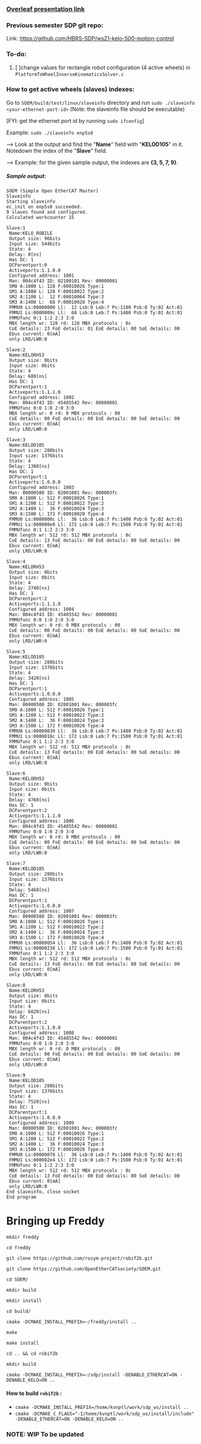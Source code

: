 ### [Overleaf presentation link](https://www.overleaf.com/project/6261b1d80143364855e58040)


### Previous semester SDP git repo: 

Link: https://github.com/HBRS-SDP/ws21-kelo-500-motion-control

### To-do:

1. [ ]change values for rectangle robot configuration (4 active wheels) in `PlatformToWheelInverseKinematicsSolver.c` 


### How to get active wheels (slaves) indexes:

Go to `SOEM/build/test/linux/slaveinfo` directory and run `sudo ./slaveinfo <your-ethernet-port-id>` (Note: the slaveinfo file should be executable)

[FYI: get the ethernet port id by running `sudo ifconfig`]

Example: `sudo ./slaveinfo enp5s0`

--> Look at the output and find the "**Name**" field with "**KELOD105**" in it.
Notedown the index of the "**Slave**" field.

--> Example: for the given sample output, the indexes are **{3, 5, 7, 9}**.

##### Sample output:

```
SOEM (Simple Open EtherCAT Master)
Slaveinfo
Starting slaveinfo
ec_init on enp5s0 succeeded.
9 slaves found and configured.
Calculated workcounter 15

Slave:1
 Name:KELO_ROBILE
 Output size: 96bits
 Input size: 544bits
 State: 4
 Delay: 0[ns]
 Has DC: 1
 DCParentport:0
 Activeports:1.1.0.0
 Configured address: 1001
 Man: 004c4f43 ID: 02100101 Rev: 00000001
 SM0 A:1000 L: 128 F:00010026 Type:1
 SM1 A:1080 L: 128 F:00010022 Type:2
 SM2 A:1100 L:  12 F:00010064 Type:3
 SM3 A:1400 L:  68 F:00010020 Type:4
 FMMU0 Ls:00000000 Ll:  12 Lsb:0 Leb:7 Ps:1100 Psb:0 Ty:02 Act:01
 FMMU1 Ls:0000009c Ll:  68 Lsb:0 Leb:7 Ps:1400 Psb:0 Ty:01 Act:01
 FMMUfunc 0:1 1:2 2:3 3:0
 MBX length wr: 128 rd: 128 MBX protocols : 0c
 CoE details: 23 FoE details: 01 EoE details: 00 SoE details: 00
 Ebus current: 0[mA]
 only LRD/LWR:0

Slave:2
 Name:KELORH53
 Output size: 0bits
 Input size: 0bits
 State: 4
 Delay: 680[ns]
 Has DC: 1
 DCParentport:1
 Activeports:1.1.1.0
 Configured address: 1002
 Man: 004c4f43 ID: 45485542 Rev: 00000001
 FMMUfunc 0:0 1:0 2:0 3:0
 MBX length wr: 0 rd: 0 MBX protocols : 00
 CoE details: 00 FoE details: 00 EoE details: 00 SoE details: 00
 Ebus current: 0[mA]
 only LRD/LWR:0

Slave:3
 Name:KELOD105
 Output size: 288bits
 Input size: 1376bits
 State: 4
 Delay: 1380[ns]
 Has DC: 1
 DCParentport:1
 Activeports:1.0.0.0
 Configured address: 1003
 Man: 00000500 ID: 02001001 Rev: 000003fc
 SM0 A:1000 L: 512 F:00010026 Type:1
 SM1 A:1200 L: 512 F:00010022 Type:2
 SM2 A:1400 L:  36 F:00010024 Type:3
 SM3 A:1500 L: 172 F:00010020 Type:4
 FMMU0 Ls:0000000c Ll:  36 Lsb:0 Leb:7 Ps:1400 Psb:0 Ty:02 Act:01
 FMMU1 Ls:000000e0 Ll: 172 Lsb:0 Leb:7 Ps:1500 Psb:0 Ty:01 Act:01
 FMMUfunc 0:1 1:2 2:3 3:0
 MBX length wr: 512 rd: 512 MBX protocols : 0c
 CoE details: 13 FoE details: 00 EoE details: 00 SoE details: 00
 Ebus current: 0[mA]
 only LRD/LWR:0

Slave:4
 Name:KELORH53
 Output size: 0bits
 Input size: 0bits
 State: 4
 Delay: 2740[ns]
 Has DC: 1
 DCParentport:2
 Activeports:1.1.1.0
 Configured address: 1004
 Man: 004c4f43 ID: 45485542 Rev: 00000001
 FMMUfunc 0:0 1:0 2:0 3:0
 MBX length wr: 0 rd: 0 MBX protocols : 00
 CoE details: 00 FoE details: 00 EoE details: 00 SoE details: 00
 Ebus current: 0[mA]
 only LRD/LWR:0

Slave:5
 Name:KELOD105
 Output size: 288bits
 Input size: 1376bits
 State: 4
 Delay: 3420[ns]
 Has DC: 1
 DCParentport:1
 Activeports:1.0.0.0
 Configured address: 1005
 Man: 00000500 ID: 02001001 Rev: 000003fc
 SM0 A:1000 L: 512 F:00010026 Type:1
 SM1 A:1200 L: 512 F:00010022 Type:2
 SM2 A:1400 L:  36 F:00010024 Type:3
 SM3 A:1500 L: 172 F:00010020 Type:4
 FMMU0 Ls:00000030 Ll:  36 Lsb:0 Leb:7 Ps:1400 Psb:0 Ty:02 Act:01
 FMMU1 Ls:0000018c Ll: 172 Lsb:0 Leb:7 Ps:1500 Psb:0 Ty:01 Act:01
 FMMUfunc 0:1 1:2 2:3 3:0
 MBX length wr: 512 rd: 512 MBX protocols : 0c
 CoE details: 13 FoE details: 00 EoE details: 00 SoE details: 00
 Ebus current: 0[mA]
 only LRD/LWR:0

Slave:6
 Name:KELORH53
 Output size: 0bits
 Input size: 0bits
 State: 4
 Delay: 4760[ns]
 Has DC: 1
 DCParentport:2
 Activeports:1.1.1.0
 Configured address: 1006
 Man: 004c4f43 ID: 45485542 Rev: 00000001
 FMMUfunc 0:0 1:0 2:0 3:0
 MBX length wr: 0 rd: 0 MBX protocols : 00
 CoE details: 00 FoE details: 00 EoE details: 00 SoE details: 00
 Ebus current: 0[mA]
 only LRD/LWR:0

Slave:7
 Name:KELOD105
 Output size: 288bits
 Input size: 1376bits
 State: 4
 Delay: 5460[ns]
 Has DC: 1
 DCParentport:1
 Activeports:1.0.0.0
 Configured address: 1007
 Man: 00000500 ID: 02001001 Rev: 000003fc
 SM0 A:1000 L: 512 F:00010026 Type:1
 SM1 A:1200 L: 512 F:00010022 Type:2
 SM2 A:1400 L:  36 F:00010024 Type:3
 SM3 A:1500 L: 172 F:00010020 Type:4
 FMMU0 Ls:00000054 Ll:  36 Lsb:0 Leb:7 Ps:1400 Psb:0 Ty:02 Act:01
 FMMU1 Ls:00000238 Ll: 172 Lsb:0 Leb:7 Ps:1500 Psb:0 Ty:01 Act:01
 FMMUfunc 0:1 1:2 2:3 3:0
 MBX length wr: 512 rd: 512 MBX protocols : 0c
 CoE details: 13 FoE details: 00 EoE details: 00 SoE details: 00
 Ebus current: 0[mA]
 only LRD/LWR:0

Slave:8
 Name:KELORH53
 Output size: 0bits
 Input size: 0bits
 State: 4
 Delay: 6820[ns]
 Has DC: 1
 DCParentport:2
 Activeports:1.1.0.0
 Configured address: 1008
 Man: 004c4f43 ID: 45485542 Rev: 00000001
 FMMUfunc 0:0 1:0 2:0 3:0
 MBX length wr: 0 rd: 0 MBX protocols : 00
 CoE details: 00 FoE details: 00 EoE details: 00 SoE details: 00
 Ebus current: 0[mA]
 only LRD/LWR:0

Slave:9
 Name:KELOD105
 Output size: 288bits
 Input size: 1376bits
 State: 4
 Delay: 7520[ns]
 Has DC: 1
 DCParentport:1
 Activeports:1.0.0.0
 Configured address: 1009
 Man: 00000500 ID: 02001001 Rev: 000003fc
 SM0 A:1000 L: 512 F:00010026 Type:1
 SM1 A:1200 L: 512 F:00010022 Type:2
 SM2 A:1400 L:  36 F:00010024 Type:3
 SM3 A:1500 L: 172 F:00010020 Type:4
 FMMU0 Ls:00000078 Ll:  36 Lsb:0 Leb:7 Ps:1400 Psb:0 Ty:02 Act:01
 FMMU1 Ls:000002e4 Ll: 172 Lsb:0 Leb:7 Ps:1500 Psb:0 Ty:01 Act:01
 FMMUfunc 0:1 1:2 2:3 3:0
 MBX length wr: 512 rd: 512 MBX protocols : 0c
 CoE details: 13 FoE details: 00 EoE details: 00 SoE details: 00
 Ebus current: 0[mA]
 only LRD/LWR:0
End slaveinfo, close socket
End program
```


# Bringing up Freddy

`mkdir freddy`

`cd freddy`

`git clone https://github.com/rosym-project/robif2b.git`

`git clone https://github.com/OpenEtherCATsociety/SOEM.git`

`cd SOEM/`

`mkdir build`

`mkdir install`

`cd build/`

`cmake -DCMAKE_INSTALL_PREFIX=~/freddy/install ..`

`make`

`make install`

`cd .. && cd robif2b`

`mkdir build`

`cmake -DCMAKE_INSTALL_PREFIX=~/sdp/install -DENABLE_ETHERCAT=ON -DENABLE_KELO=ON ..`


#### How to build `robif2b` :

 - `cmake -DCMAKE_INSTALL_PREFIX=/home/kvnptl/work/sdp_ws/install ..`
 - `cmake -DCMAKE_C_FLAGS="-I/home/kvnptl/work/sdp_ws/install/include" -DENABLE_ETHERCAT=ON -DENABLE_KELO=ON ..`

### NOTE: WIP To be updated 
